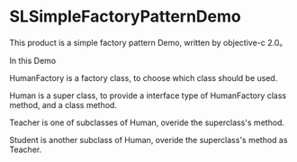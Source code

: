 SLSimpleFactoryPatternDemo
==========================

This product is a simple factory pattern Demo, written by objective-c 2.0。

In this Demo

HumanFactory is a factory class, to choose which class should be used.

Human is a super class, to provide a interface type of HumanFactory class method, and a class method.

Teacher is one of subclasses of Human, overide the superclass's method.

Student is another subclass of Human, overide the superclass's method as Teacher.
